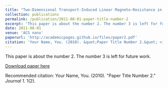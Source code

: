 ```yaml
---
title: "Two-Dimensional Transport-Induced Linear Magneto-Resistance in Topological Insulator Bi2Se3 Nanoribbons"
collection: publications
permalink: /publication/2011-08-01-paper-title-number-2
excerpt: 'This paper is about the number 2. The number 3 is left for future work.'
date: 2011-08-01
venue: 'ACS nano'
paperurl: 'http://academicpages.github.io/files/paper2.pdf'
citation: 'Your Name, You. (2010). &quot;Paper Title Number 2.&quot; <i>Journal 1</i>. 1(2).'
---
```

This paper is about the number 2. The number 3 is left for future work.

[Download paper here](http://academicpages.github.io/files/paper2.pdf)

Recommended citation: Your Name, You. (2010). "Paper Title Number 2." <i>Journal 1</i>. 1(2).
